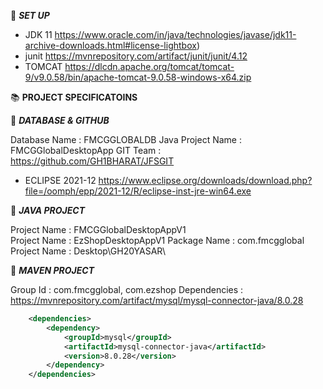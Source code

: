 :beginner: _**SET UP**_
- JDK 11 https://www.oracle.com/in/java/technologies/javase/jdk11-archive-downloads.html#license-lightbox)  
- junit https://mvnrepository.com/artifact/junit/junit/4.12
- TOMCAT https://dlcdn.apache.org/tomcat/tomcat-9/v9.0.58/bin/apache-tomcat-9.0.58-windows-x64.zip  
  
:books: **PROJECT SPECIFICATOINS**

:beginner: _**DATABASE & GITHUB**_

Database Name : FMCGGLOBALDB
Java Project Name : FMCGGlobalDesktopApp
GIT Team : https://github.com/GH1BHARAT/JFSGIT

- ECLIPSE 2021-12
  https://www.eclipse.org/downloads/download.php?file=/oomph/epp/2021-12/R/eclipse-inst-jre-win64.exe

:beginner: _**JAVA PROJECT**_

Project Name : FMCGGlobalDesktopAppV1  
Project Name : EzShopDesktopAppV1
Package Name : com.fmcgglobal
Project Name : Desktop\GH20YASAR\

:beginner: _**MAVEN PROJECT**_

Group Id : com.fmcgglobal, com.ezshop
Dependencies : https://mvnrepository.com/artifact/mysql/mysql-connector-java/8.0.28

```xml
	<dependencies>
		<dependency>
			<groupId>mysql</groupId>
			<artifactId>mysql-connector-java</artifactId>
			<version>8.0.28</version>
		</dependency>
	</dependencies>
```
